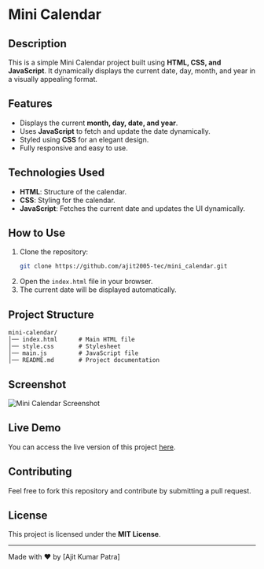 # Mini Calendar

## Description
This is a simple Mini Calendar project built using **HTML, CSS, and JavaScript**. It dynamically displays the current date, day, month, and year in a visually appealing format.

## Features
- Displays the current **month, day, date, and year**.
- Uses **JavaScript** to fetch and update the date dynamically.
- Styled using **CSS** for an elegant design.
- Fully responsive and easy to use.

## Technologies Used
- **HTML**: Structure of the calendar.
- **CSS**: Styling for the calendar.
- **JavaScript**: Fetches the current date and updates the UI dynamically.

## How to Use
1. Clone the repository:
   ```sh
   git clone https://github.com/ajit2005-tec/mini_calendar.git
   ```
2. Open the `index.html` file in your browser.
3. The current date will be displayed automatically.

## Project Structure
```
mini-calendar/
│── index.html      # Main HTML file
│── style.css       # Stylesheet
│── main.js         # JavaScript file
│── README.md       # Project documentation
```

## Screenshot
![Mini Calendar Screenshot](screenshot.png)

## Live Demo
You can access the live version of this project [here](https://your-github-ajit2005-tec.github.io/mini_calendar/).

## Contributing
Feel free to fork this repository and contribute by submitting a pull request.

## License
This project is licensed under the **MIT License**.

---
Made with ❤️ by [Ajit Kumar Patra]

